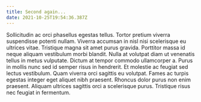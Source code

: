 ```yaml
---
title: Second again...
date: 2021-10-25T19:54:36.387Z
---
```


Sollicitudin ac orci phasellus egestas tellus. Tortor pretium viverra suspendisse potenti nullam. Viverra accumsan in nisl nisi scelerisque eu ultrices vitae. Tristique magna sit amet purus gravida. Porttitor massa id neque aliquam vestibulum morbi blandit. Nulla at volutpat diam ut venenatis tellus in metus vulputate. Dictum at tempor commodo ullamcorper a. Purus in mollis nunc sed id semper risus in hendrerit. Et molestie ac feugiat sed lectus vestibulum. Quam viverra orci sagittis eu volutpat. Fames ac turpis egestas integer eget aliquet nibh praesent. Rhoncus dolor purus non enim praesent. Aliquam ultrices sagittis orci a scelerisque purus. Tristique risus nec feugiat in fermentum.
